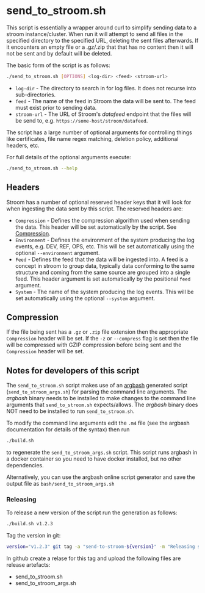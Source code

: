 # send_to_stroom.sh

This script is essentially a wrapper around curl to simplify sending data to a stroom instance/cluster.
When run it will attempt to send all files in the specified directory to the specified URL, deleting the sent files afterwards.
If it encounters an empty file or a .gz/.zip that that has no content then it will not be sent and by default will be deleted.

The basic form of the script is as follows:

```bash
./send_to_stroom.sh [OPTIONS] <log-dir> <feed> <stroom-url>
```

* `log-dir` - The directory to search in for log files. It does not recurse into sub-directories.
* `feed` - The name of the feed in Stroom the data will be sent to. The feed must exist prior to sending data.
* `stroom-url` - The URL of Stroom's _datafeed_ endpoint that the files will be send to, e.g. `https://some-host/stroom/datafeed`.

The script has a large number of optional arguments for controlling things like certificates, file name regex matching, deletion policy, additional headers, etc.

For full details of the optional arguments execute:

```bash
./send_to_stroom.sh --help
```


## Headers

Stroom has a number of optional reserved header keys that it will look for when ingesting the data sent by this script.
The reserved headers are:

* `Compression` - Defines the compression algorithm used when sending the data.
  This header will be set automatically by the script. See [Compression](#compression).
* `Environment` - Defines the environment of the system producing the log events, e.g. DEV, REF, OPS, etc.
  This will be set automatically using the optional `--environment` argument.
* `Feed` - Defines the feed that the data will be ingested into.
  A feed is a concept in stroom to group data, typically data conforming to the same structure and coming from the same source are grouped into a single feed.
  This header argument is set automatically by the positional `feed` argument.
* `System` - The name of the system producing the log events.
  This will be set automatically using the optional `--system` argument.


## Compression

If the file being sent has a `.gz` or `.zip` file extension then the appropriate `Compression` header will be set.
If the `-z` or `--compress` flag is set then the file will be compressed with GZIP compression before being sent and the `Compression` header will be set.


## Notes for developers of this script

The `send_to_stroom.sh` script makes use of an [argbash](https://argbash.io) generated script (`send_to_stroom_args.sh`) for parsing the command line arguments.
The _argbash_ binary needs to be installed to make changes to the command line arguments that `send_to_stroom.sh` expects/allows.
The _argbash_ binary does NOT need to be installed to run `send_to_stroom.sh`.

To modify the command line arguments edit the `.m4` file (see the argbash documentation for details of the syntax) then run

```bash
./build.sh
```

to regenerate the `send_to_stroom_args.sh` script.
This script runs argbash in a docker container so you need to have docker installed, but no other dependencies.

Alternatively, you can use the argbash online script generator and save the output file as `bash/send_to_stroom_args.sh`

### Releasing

To release a new version of the script run the generation as follows:

```bash
./build.sh v1.2.3
```

Tag the version in git:

```bash
version="v1.2.3" git tag -a "send-to-stroom-${version}" -m "Releasing send_to_stroom ${version}" && git push origin "send-to-stroom-${version}"
```

In github create a relase for this tag and upload the following files are release artefacts:

* send_to_stroom.sh
* send_to_stroom_args.sh

